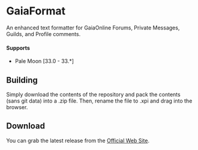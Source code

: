 # GaiaFormat
An enhanced text formatter for GaiaOnline Forums, Private Messages, Guilds, and Profile comments.

#### Supports
 * Pale Moon [33.0 - 33.*]

## Building
Simply download the contents of the repository and pack the contents (sans git data) into a .zip file. Then, rename the file to .xpi and drag into the browser.

## Download
You can grab the latest release from the [Official Web Site](//realityripple.com/Software/XUL/GaiaFormat/).

